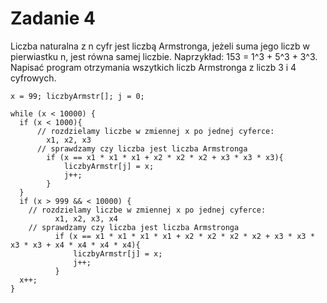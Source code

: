 # Zadanie 4
Liczba naturalna z n cyfr jest liczbą Armstronga, jeżeli suma jego liczb w pierwiastku n, jest równa samej liczbie.
Naprzykład: 153 = 1^3 + 5^3 + 3^3.
Napisać program otrzymania wszytkich liczb Armstronga z liczb 3 i 4 cyfrowych.
```
x = 99; liczbyArmstr[]; j = 0;

while (x < 10000) {
  if (x < 1000){
      // rozdzielamy liczbe w zmiennej x po jednej cyferce:
        x1, x2, x3
      // sprawdzamy czy liczba jest liczba Armstronga
        if (x == x1 * x1 * x1 + x2 * x2 * x2 + x3 * x3 * x3){
            liczbyArmstr[j] = x;
            j++;
        }    
  } 
  if (x > 999 && < 10000) {
    // rozdzielamy liczbe w zmiennej x po jednej cyferce:
          x1, x2, x3, x4
    // sprawdzamy czy liczba jest liczba Armstronga
          if (x == x1 * x1 * x1 * x1 + x2 * x2 * x2 * x2 + x3 * x3 * x3 * x3 + x4 * x4 * x4 * x4){
              liczbyArmstr[j] = x;
              j++;
          }
  x++;
}

```
